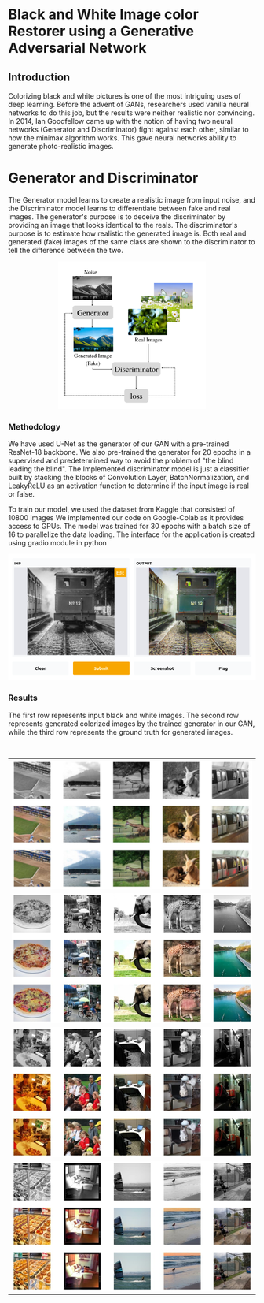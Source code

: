 # Black and White Image color Restorer using a Generative Adversarial Network

## Introduction
Colorizing black and white pictures is one of the most intriguing uses of deep learning. Before the advent of GANs, researchers used vanilla neural networks to do this job, but the results were neither realistic nor convincing. In 2014, Ian Goodfellow came up with the notion of having two neural networks (Generator and Discriminator) fight against each other, similar to how the minimax algorithm works. This gave neural networks ability to generate photo-realistic images.

# Generator and Discriminator

The Generator model learns to create a realistic image from input noise, and the Discriminator model learns to differentiate between fake and real images. The generator's purpose is to deceive the discriminator by providing an image that looks identical to the reals. The discriminator's purpose is to estimate how realistic the generated image is. Both real and generated (fake) images of the same class are shown to the discriminator to tell the difference between the two.

<p align="center">
<img src= "images/block_dig.png" height="300px">
</p>

### Methodology

We have used U-Net as the generator of our GAN with a pre-trained ResNet-18 backbone. We also pre-trained the generator for 20 epochs in a supervised and predetermined way to avoid the problem of "the blind leading the blind". The Implemented discriminator model is just a classifier built by stacking the blocks of Convolution Layer, BatchNormalization, and LeakyReLU as an activation function to determine if the input image is real or false.

To train our model, we used the dataset from Kaggle that consisted of 10800 images We implemented our code on Google-Colab as it provides access to GPUs. The model was trained for 30 epochs with a batch size of 16 to parallelize the data loading. The interface for the application is created using gradio module in python

<img src = "images/output.png">

### Results

The first row represents input black and white images. The second row represents generated colorized images by the trained generator in our GAN, while the third row represents the ground truth for generated images.

<table>
    <tr>
        <td>
            <img src = "images/o3.JPG">
        </td>
    </tr>
    </br>
    <tr>
        <td>
            <img src = "images/o4.jpg">
        </td>
    </tr>
    <tr>
        <td>
            <img src = "images/o2.jpg">
        </td>
    </tr>
    <tr>
        <td>
            <img src = "images/o1.jpg">
        </td>
    </tr>
</table>








